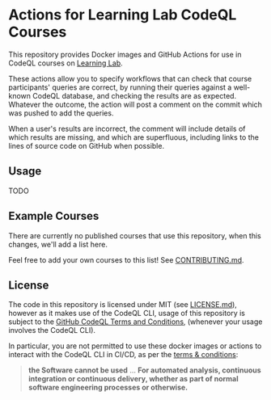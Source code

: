 # Actions for Learning Lab CodeQL Courses

This repository provides Docker images and GitHub Actions
for use in CodeQL courses
on [Learning Lab](https://lab.github.com/).

These actions allow you to specify workflows
that can check that course participants' queries are correct,
by running their queries against a well-known CodeQL database,
and checking the results are as expected.
Whatever the outcome,
the action will post a comment on the commit which was pushed
to add the queries.

When a user's results are incorrect,
the comment will include details of which results are missing,
and which are superfluous,
including links to the lines of source code on GitHub when possible.

## Usage

TODO

## Example Courses

There are currently no published courses that use this repository,
when this changes, we'll add a list here.

Feel free to add your own courses to this list!
See [CONTRIBUTING.md](CONTRIBUTING.md).

## License

The code in this repository is licensed under MIT (see [LICENSE.md](LICENSE.md)),
however as it makes use of the CodeQL CLI,
usage of this repository is subject to the
[GitHub CodeQL Terms and Conditions](https://securitylab.github.com/tools/codeql/license),
(whenever your usage involves the CodeQL CLI).

In particular,
you are not permitted to use these docker images or actions
to interact with the CodeQL CLI in CI/CD,
as per the [terms & conditions](https://securitylab.github.com/tools/codeql/license):

> **the Software cannot be used** ... **For automated analysis, continuous integration or continuous delivery, whether as part of normal software engineering processes or otherwise.**

